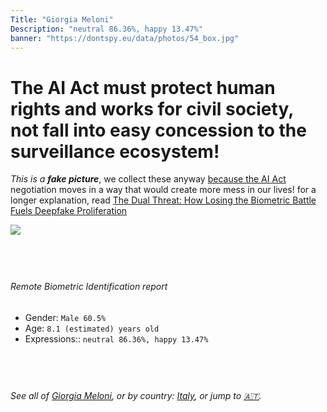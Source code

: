 ```yaml
---
Title: "Giorgia Meloni"
Description: "neutral 86.36%, happy 13.47%"
banner: "https://dontspy.eu/data/photos/54_box.jpg"
---
```


# The AI Act must protect human rights and works for civil society, not fall into easy concession to the surveillance ecosystem!

<link rel="stylesheet" type="text/css" href="/css/blog.css" />

<div class="is-fake" >

_This is a **fake picture**_, we collect these anyway [because the AI Act](why-deepfake) negotiation moves in a way that would create more mess in our lives! for a longer explanation, read [The Dual Threat: How Losing the Biometric Battle Fuels Deepfake Proliferation](/blog/the-dual-threat-how-losing-the-biometric-battle-fuels-deepfake-proliferation/)

</div>

<!-- <img src="https://dontspy.eu/data/photos/54_box.jpg" /> -->
<img src="https://dontspy.eu/data/photos/54_box.jpg" />

## <br>

###### Remote Biometric Identification report

* <span class="label">Gender:</span> `Male 60.5%`
* <span class="label">Age:</span> `8.1 (estimated) years old`
* <span class="label">Expressions::</span> `neutral 86.36%, happy 13.47%`

## <br>

###### See all of [Giorgia Meloni](/policymaker#Giorgia%20Meloni), or by country: [Italy](/country#Italy), or jump to [🇦🇹](/x/169).

## <br>